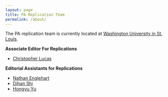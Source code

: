 ```yaml
---
layout: page
title: PA Replication Team
permalink: /about/
---
```


The PA replication team is currently located at [Washington University in St. Louis](https://polisci.wustl.edu/). 

**Associate Editor For Replications**

* [Christopher Lucas](https://christopherlucas.org/)

**Editorial Assistants for Replications**

* [Nathan Englehart](https://nathanenglehart.github.io/)
* [Dihan Shi](https://www.dihan.org/)
* [Hongyu Yu](https://polisci.wustl.edu/people/hongyu-yu)

